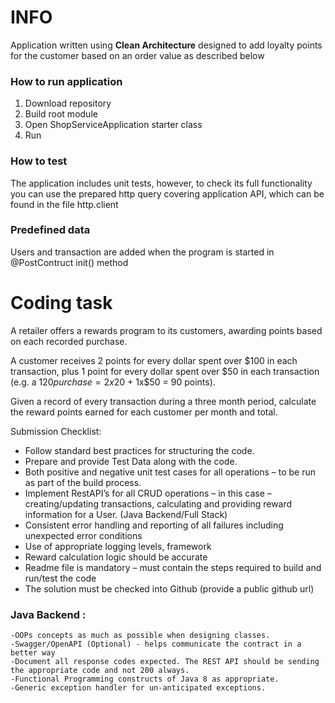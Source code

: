 # INFO

Application written using **Clean Architecture** designed to add loyalty points for the customer based on an order value as described below

### How to run application
1. Download repository
2. Build root module 
3. Open ShopServiceApplication starter class 
4. Run


### How to test
The application includes unit tests, however, to check its full functionality you can use the prepared http query covering application API, which can be found in the file http.client


### Predefined data
Users and transaction are added when the program is started in @PostContruct init() method

# Coding task

A retailer offers a rewards program to its customers, awarding points based on each recorded purchase.

A customer receives 2 points for every dollar spent over $100 in each transaction, plus 1 point for every dollar spent over $50 in each transaction (e.g. a $120 purchase = 2x$20 + 1x$50 = 90 points).

Given a record of every transaction during a three month period, calculate the reward points earned for each customer per month and total.

Submission Checklist:

- Follow standard best practices for structuring the code.
- Prepare and provide Test Data along with the code.
- Both positive and negative unit test cases for all operations – to be run as part of the build process.
- Implement RestAPI’s for all CRUD operations – in this case – creating/updating transactions, calculating and providing reward information for a User. (Java Backend/Full Stack)
- Consistent error handling and reporting of all failures including unexpected error conditions
- Use of appropriate logging levels, framework
- Reward calculation logic should be accurate
- Readme file is mandatory – must contain the steps required to build and run/test the code
- The solution must be checked into Github (provide a public github url)



### Java Backend :

    -OOPs concepts as much as possible when designing classes.
    -Swagger/OpenAPI (Optional) - helps communicate the contract in a better way
    -Document all response codes expected. The REST API should be sending the appropriate code and not 200 always.
    -Functional Programming constructs of Java 8 as appropriate.
    -Generic exception handler for un-anticipated exceptions.